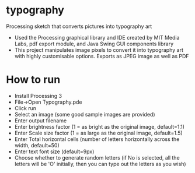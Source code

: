 # typography
Processing sketch that converts pictures into typography art
- Used the Processing graphical library and IDE created by MIT Media Labs, pdf export module, and Java Swing GUI components library
- This project manipulates image pixels to convert it into typography art with highly customisable options. Exports as JPEG image as well as PDF

# How to run
- Install Processing 3
- File->Open Typography.pde
- Click run
- Select an image (some good sample images are provided)
- Enter output filename
- Enter brightness factor (1 = as bright as the original image, default=1.1)
- Enter Scale size factor (1 = as large as the original image, default=1.5)
- Enter Total horizontal cells (number of letters horizontally across the width, default=50)
- Enter text font size (default=9px)
- Choose whether to generate random letters (if No is selected, all the letters will be 'O' initially, then you can type out the letters as you wish)
